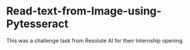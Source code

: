 # Read-text-from-Image-using-Pytesseract
This was a challenge task from Resolute AI for their Internship opening. 
